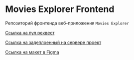 # Movies Explorer Frontend
Репозиторий фронтенда веб-приложения `Movies Explorer`

[Ссылка на пул реквест](https://github.com/uvaleks/movies-explorer-frontend/pull/2)

[Ссылка на задеплоенный на сервере проект](https://uvaleks.nomoredomainsmonster.ru/)

[Ссылка на макет в Figma](https://www.figma.com/file/6FMWkB94wE7KTkcCgUXtnC/%D0%94%D0%B8%D0%BF%D0%BB%D0%BE%D0%BC%D0%BD%D1%8B%D0%B9-%D0%BF%D1%80%D0%BE%D0%B5%D0%BA%D1%82?type=design&node-id=1-2798&mode=design&t=wqe3TGyzJenAahh3-0)

